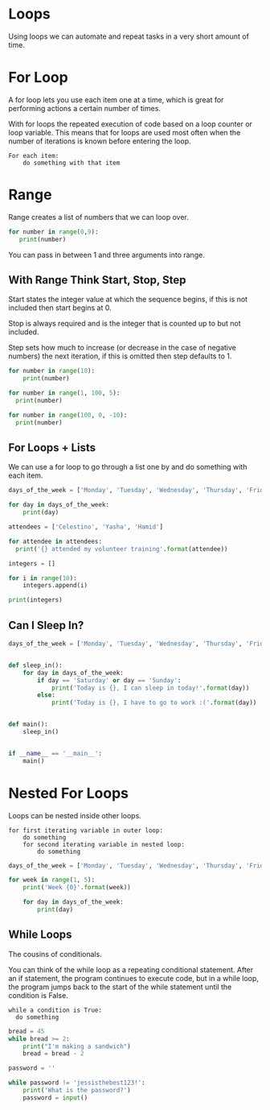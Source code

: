 # Loops
Using loops we can automate and repeat tasks in a very short amount of time.

# For Loop
A for loop lets you use each item one at a time, which is great for performing actions a certain number of times.

With for loops the repeated execution of code based on a loop counter or loop variable. This means that for loops are used most often when the number of iterations is known before entering the loop.

```
For each item:
	do something with that item
```

# Range
Range creates a list of numbers that we can loop over.

```python
for number in range(0,9):
   print(number)
```

You can pass in between 1 and three arguments into range.

## With Range Think Start, Stop, Step
Start states the integer value at which the sequence begins, if this is not included then start begins at 0.

Stop is always required and is the integer that is counted up to but not included.

Step sets how much to increase (or decrease in the case of negative numbers) the next iteration, if this is omitted then step defaults to 1.

```python
for number in range(10):
	print(number)
```

```python
for number in range(1, 100, 5):
  print(number)
```

```python
for number in range(100, 0, -10):
  print(number)
```

## For Loops + Lists  

We can use a for loop to go through a list one by and do something with each item.

```python
days_of_the_week = ['Monday', 'Tuesday', 'Wednesday', 'Thursday', 'Friday', 'Saturday', 'Sunday']

for day in days_of_the_week:
    print(day)
```

```python
attendees = ['Celestino', 'Yasha', 'Hamid']

for attendee in attendees:
  print('{} attended my volunteer training'.format(attendee))
```

```python
integers = []

for i in range(10):
    integers.append(i)

print(integers)
```

## Can I Sleep In?

```python
days_of_the_week = ['Monday', 'Tuesday', 'Wednesday', 'Thursday', 'Friday', 'Saturday', 'Sunday']


def sleep_in():
    for day in days_of_the_week:
        if day == 'Saturday' or day == 'Sunday':
            print('Today is {}, I can sleep in today!'.format(day))
        else:
            print('Today is {}, I have to go to work :('.format(day))


def main():
    sleep_in()


if __name__ == '__main__':
    main()
```
# Nested For Loops
Loops can be nested inside other loops.

```
for first iterating variable in outer loop:
    do something
    for second iterating variable in nested loop:   
        do something
```

```python
days_of_the_week = ['Monday', 'Tuesday', 'Wednesday', 'Thursday', 'Friday', 'Saturday', 'Sunday']

for week in range(1, 5):
    print('Week {0}'.format(week))

    for day in days_of_the_week:
        print(day)
```

## While Loops
The cousins of conditionals.

You can think of the while loop as a repeating conditional statement. After an if statement, the program continues to execute code, but in a while loop, the program jumps back to the start of the while statement until the condition is False.

```
while a condition is True:
  do something
```

```python
bread = 45
while bread >= 2:
    print("I'm making a sandwich")
    bread = bread - 2
```

```python
password = ''

while password != 'jessisthebest123!':
    print('What is the password?')
    password = input()
```
